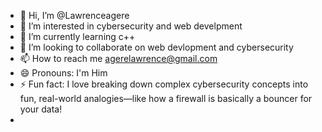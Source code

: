 - 👋 Hi, I’m @Lawrenceagere
- 👀 I’m interested in cybersecurity and web develpment 
- 🌱 I’m currently learning c++
- 💞️ I’m looking to collaborate on web devlopment and cybersecurity 
- 📫 How to reach me agerelawrence@gmail.com
- 😄 Pronouns: I'm Him 
- ⚡ Fun fact: I love breaking down complex cybersecurity concepts into fun, real-world analogies—like how a firewall is basically a bouncer for your data!
- 

<!---
Lawrenceagere/Lawrenceagere is a ✨ special ✨ repository because its `README.md` (this file) appears on your GitHub profile.
You can click the Preview link to take a look at your changes.
--->
